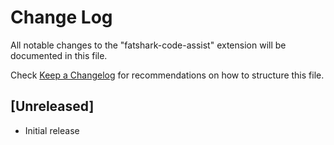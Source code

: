 # Change Log

All notable changes to the "fatshark-code-assist" extension will be documented in this file.

Check [Keep a Changelog](http://keepachangelog.com/) for recommendations on how to structure this file.

## [Unreleased]

- Initial release